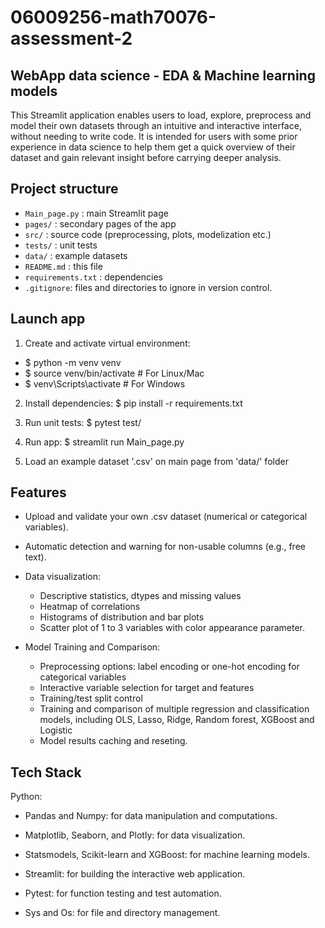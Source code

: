 # 06009256-math70076-assessment-2

## WebApp data science - EDA & Machine learning models
This Streamlit application enables users to load, explore, preprocess and model their own datasets through an intuitive and interactive interface, without needing to write code. It is intended for users with some prior experience in data science to help them get a quick overview of their dataset and gain relevant insight before carrying deeper analysis. 

## Project structure

- `Main_page.py` : main Streamlit page
- `pages/` : secondary pages of the app
- `src/` : source code (preprocessing, plots, modelization etc.)
- `tests/` : unit tests
- `data/` : example datasets
- `README.md` : this file
- `requirements.txt` : dependencies
- `.gitignore`: files and directories to ignore in version control.

## Launch app

1. Create and activate virtual environment:
- $ python -m venv venv
- $ source venv/bin/activate # For Linux/Mac
- $ venv\Scripts\activate     # For Windows

2. Install dependencies:
$ pip install -r requirements.txt

3. Run unit tests:
$ pytest test/

4. Run app:
$ streamlit run Main_page.py

5. Load an example dataset '.csv' on main page from 'data/' folder


## Features
- Upload and validate your own .csv dataset (numerical or categorical variables).

- Automatic detection and warning for non-usable columns (e.g., free text).

- Data visualization:
    - Descriptive statistics, dtypes and missing values 
    - Heatmap of correlations
    - Histograms of distribution and bar plots
    - Scatter plot of 1 to 3 variables with color appearance parameter. 

- Model Training and Comparison:
    - Preprocessing options: label encoding or one-hot encoding for categorical variables
    - Interactive variable selection for target and features
    - Training/test split control 
    - Training and comparison of multiple regression and classification models, including OLS, Lasso, Ridge, Random forest, XGBoost and Logistic
    - Model results caching and reseting. 


## Tech Stack
Python:

- Pandas and Numpy: for data manipulation and computations.

- Matplotlib, Seaborn, and Plotly: for data visualization.

- Statsmodels, Scikit-learn and XGBoost: for machine learning models.

- Streamlit: for building the interactive web application.

- Pytest: for function testing and test automation.

- Sys and Os: for file and directory management.